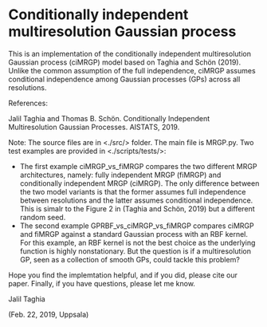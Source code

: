 # Conditionally independent multiresolution Gaussian process

This is an implementation of the conditionally independent multiresolution Gaussian process (ciMRGP) model based on Taghia and Schön (2019). Unlike the common assumption of the full independence, ciMRGP assumes conditional independence among Gaussian processes (GPs) across all resolutions. 

References:

Jalil Taghia and Thomas B. Schön. Conditionally Independent Multiresolution Gaussian Processes. AISTATS, 2019.

Note:
The source files are in <./src/> folder. The main file is MRGP.py. Two test examples are provided in <./scripts/tests/>: 
- The first example ciMRGP_vs_fiMRGP compares the two different MRGP architectures, namely: fully independent MRGP (fiMRGP) and conditionally independent MRGP (ciMRGP). The only difference between the two model variants is that the former assumes full independence between resolutions and the latter assumes conditional independence. This is simalr to the Figure 2 in (Taghia and Schön, 2019) but a different random seed. 
- The second example GPRBF_vs_ciMRGP_vs_fiMRGP compares ciMRGP and fiMRGP against a standard Gaussian process with an RBF kernel. For this example, an RBF kernel is not the best choice as the underlying function is highly nonstationary. But the question is if a multiresolution GP, seen as a collection of smooth GPs, could tackle this problem? 

Hope you find the implemtation helpful, and if you did, please cite our paper. Finally, if you have questions, please let me know. 

Jalil Taghia 

(Feb. 22, 2019, Uppsala)

